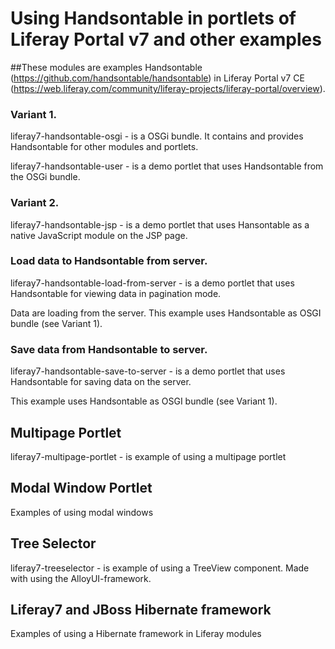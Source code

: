 # Using Handsontable in portlets of Liferay Portal v7 and other examples

##These modules are examples Handsontable (https://github.com/handsontable/handsontable) in Liferay Portal v7 CE 
(https://web.liferay.com/community/liferay-projects/liferay-portal/overview).



###    Variant 1.

liferay7-handsontable-osgi - is a OSGi bundle. It contains and provides Handsontable for other modules and portlets.

liferay7-handsontable-user - is a demo portlet that uses Handsontable from the OSGi bundle.



###    Variant 2.

liferay7-handsontable-jsp - is a demo portlet that uses Hansontable as a native JavaScript module on the JSP page.



###    Load data to Handsontable from server.

liferay7-handsontable-load-from-server - is a demo portlet that uses Handsontable for viewing data in pagination mode.

Data are loading from the server. This example uses Handsontable as OSGI bundle (see Variant 1).



###    Save data from Handsontable to server.

liferay7-handsontable-save-to-server - is a demo portlet that uses Handsontable for saving data on the server.

This example uses Handsontable as OSGI bundle (see Variant 1).


##    Multipage Portlet

liferay7-multipage-portlet - is example of using a multipage portlet


##    Modal Window Portlet

Examples of using modal windows


##    Tree Selector

liferay7-treeselector - is example of using a TreeView component. Made with using the AlloyUI-framework.


##    Liferay7 and JBoss Hibernate framework

Examples of using a Hibernate framework in Liferay modules